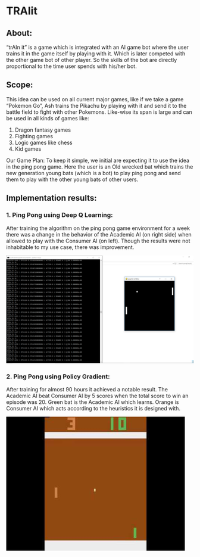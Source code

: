 # TRAIit
## About:
“trAIn it” is a game which is integrated with an AI game bot where the user trains it in the game itself by playing with it. Which is later competed with the other game bot of other player. So the skills of the bot are directly proportional to the time user spends with his/her bot.
 
## Scope:
This idea can be used on all current major games, like if we take a game “Pokemon Go”, Ash trains the Pikachu by playing with it and send it to the battle field to fight with other Pokemons. 
Like-wise its span is large and can be used in all kinds of games like:
1.	Dragon fantasy games
2.	Fighting games
3.	Logic games like chess
4.	 Kid games

Our Game Plan:
To keep it simple, we initial are expecting it to use the idea in the ping pong game. Here the user is an Old wrecked bat which trains the new generation young bats (which is a bot) to play ping pong and send them to play with the other young bats of other users.

## Implementation results:


### 1. Ping Pong using Deep Q Learning:

After training the algorithm on the ping pong game environment for a week there was a change in the behavior of the Academic AI (on right side) when allowed to play with the Consumer AI (on left). Though the results were not inhabitable to my use case, there was improvement.

![](https://github.com/sannzay/TRAINit/blob/master/Images/t.1.png)


### 2. Ping Pong using Policy Gradient:

After training for almost 90 hours it achieved a notable result. The Academic AI beat Consumer AI by 5 scores when the total score to win an episode was 20. Green bat is the Academic AI which learns. Orange is Consumer AI which acts according to the heuristics it is designed with.

![](https://github.com/sannzay/TRAINit/blob/master/Images/t.2.jpg)
